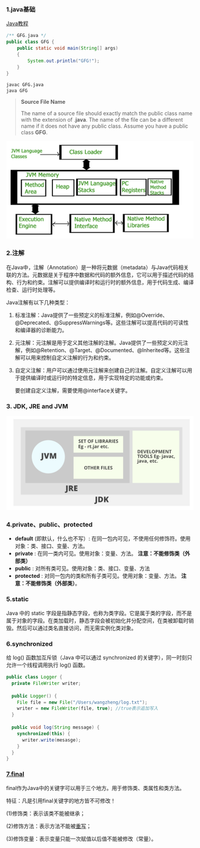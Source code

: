 

### 1.java基础

[Java教程](https://www.runoob.com/java/java-tutorial.html)

```java
/** GFG.java */
public class GFG {
	public static void main(String[] args)
	{
		System.out.println("GFG!");
	}
}

```

```shell
javac GFG.java
java GFG
```

> **Source File Name**
>
> The name of a source file should exactly match the public class name with the extension of .**java**. The name of the file can be a different name if it does not have any public class. Assume you have a public class **GFG**.

<img src="../../image/image-20220722112035093.png" alt="image-20220722112035093" style="zoom:50%;" />

### 2.注解

在Java中，注解（Annotation）是一种将元数据（metadata）与Java代码相关联的方法。元数据是关于程序中数据和代码的额外信息，它可以用于描述代码的结构、行为和约束。注解可以提供编译时和运行时的额外信息，用于代码生成、编译检查、运行时处理等。

Java注解有以下几种类型：

1. 标准注解：Java提供了一些预定义的标准注解，例如@Override、@Deprecated、@SuppressWarnings等。这些注解可以提高代码的可读性和编译器的诊断能力。

2. 元注解：元注解是用于定义其他注解的注解。Java提供了一些预定义的元注解，例如@Retention、@Target、@Documented、@Inherited等。这些注解可以用来控制自定义注解的行为和约束。

3. 自定义注解：用户可以通过使用元注解来创建自己的注解。自定义注解可以用于提供编译时或运行时的特定信息，用于实现特定的功能或约束。

   要创建自定义注解，需要使用@interface关键字。

### 3. JDK, JRE and JVM

<img src="../../image/image-20220722112356552.png" alt="image-20220722112356552" style="zoom:50%;" />

### 4.private、public、protected

- **default** (即默认，什么也不写）: 在同一包内可见，不使用任何修饰符。使用对象：类、接口、变量、方法。
- **private** : 在同一类内可见。使用对象：变量、方法。 **注意：不能修饰类（外部类）**
- **public** : 对所有类可见。使用对象：类、接口、变量、方法
- **protected** : 对同一包内的类和所有子类可见。使用对象：变量、方法。 **注意：不能修饰类（外部类）**。

### 5.static

Java 中的 static 字段是指静态字段，也称为类字段。它是属于类的字段，而不是属于对象的字段。在类加载时，静态字段会被初始化并分配空间，在类被卸载时销毁。然后可以通过类名直接访问，而无需实例化类对象。

### 6.synchronized

给 log() 函数加互斥锁（Java 中可以通过 synchronized 的关键字），同一时刻只允许一个线程调用执行 log() 函数。

```java
public class Logger {
  private FileWriter writer;

  public Logger() {
    File file = new File("/Users/wangzheng/log.txt");
    writer = new FileWriter(file, true); //true表示追加写入
  }
  
  public void log(String message) {
    synchronized(this) {
      writer.write(mesasge);
    }
  }
}
```

### [7.final](https://blog.csdn.net/qq_24309787/article/details/100942044)

final作为Java中的关键字可以用于三个地方。用于修饰类、类属性和类方法。

特征：凡是引用final关键字的地方皆不可修改！

(1)修饰类：表示该类不能被继承；

(2)修饰方法：表示方法不能被[重写](https://so.csdn.net/so/search?q=重写&spm=1001.2101.3001.7020)；

(3)修饰变量：表示变量只能一次赋值以后值不能被修改（常量）。

[1]: https://juejin.cn/post/7208745710766276664?from=search-suggest	"DTO、VO、BO、PO、DO的用法区别，居然这么多人搞不清楚....."

